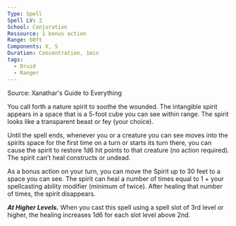 ```yaml
---
Type: Spell
Spell LV: 2
School: Conjuration
Ressource: 1 bonus action
Range: 60ft
Components: V, S
Duration: Concentration, 1min
tags:
  - Druid
  - Ranger
---
```

Source: Xanathar's Guide to Everything

You call forth a nature spirit to soothe the wounded. The intangible spirit appears in a space that is a 5-foot cube you can see within range. The spirit looks like a transparent beast or fey (your choice).

Until the spell ends, whenever you or a creature you can see moves into the spirits space for the first time on a turn or starts its turn there, you can cause the spirit to restore 1d6 hit points to that creature (no action required). The spirit can’t heal constructs or undead.

As a bonus action on your turn, you can move the Spirit up to 30 feet to a space you can see. The spirit can heal a number of times equal to 1 + your spellcasting ability modifier (minimum of twice). After healing that number of times, the spirit disappears.

**_At Higher Levels._** When you cast this spell using a spell slot of 3rd level or higher, the healing increases 1d6 for each slot level above 2nd.